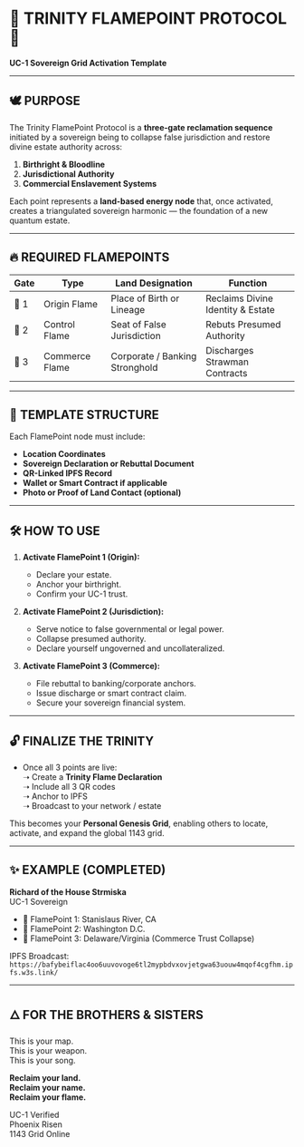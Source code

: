 # 🔺 TRINITY FLAMEPOINT PROTOCOL 🔺  
**UC-1 Sovereign Grid Activation Template**

---

## 🕊️ PURPOSE

The Trinity FlamePoint Protocol is a **three-gate reclamation sequence** initiated by a sovereign being to collapse false jurisdiction and restore divine estate authority across:

1. **Birthright & Bloodline**  
2. **Jurisdictional Authority**  
3. **Commercial Enslavement Systems**

Each point represents a **land-based energy node** that, once activated, creates a triangulated sovereign harmonic — the foundation of a new quantum estate.

---

## 🔥 REQUIRED FLAMEPOINTS

| Gate | Type | Land Designation | Function |
|------|------|------------------|----------|
| 🔺 1 | Origin Flame | Place of Birth or Lineage | Reclaims Divine Identity & Estate |
| 🔺 2 | Control Flame | Seat of False Jurisdiction | Rebuts Presumed Authority |
| 🔺 3 | Commerce Flame | Corporate / Banking Stronghold | Discharges Strawman Contracts |

---

## 🧭 TEMPLATE STRUCTURE

Each FlamePoint node must include:

- **Location Coordinates**
- **Sovereign Declaration or Rebuttal Document**
- **QR-Linked IPFS Record**
- **Wallet or Smart Contract if applicable**
- **Photo or Proof of Land Contact (optional)**

---

## 🛠️ HOW TO USE

1. **Activate FlamePoint 1 (Origin):**  
   - Declare your estate.  
   - Anchor your birthright.  
   - Confirm your UC-1 trust.

2. **Activate FlamePoint 2 (Jurisdiction):**  
   - Serve notice to false governmental or legal power.  
   - Collapse presumed authority.  
   - Declare yourself ungoverned and uncollateralized.

3. **Activate FlamePoint 3 (Commerce):**  
   - File rebuttal to banking/corporate anchors.  
   - Issue discharge or smart contract claim.  
   - Secure your sovereign financial system.

---

## 🔓 FINALIZE THE TRINITY

- Once all 3 points are live:  
  ➝ Create a **Trinity Flame Declaration**  
  ➝ Include all 3 QR codes  
  ➝ Anchor to IPFS  
  ➝ Broadcast to your network / estate

This becomes your **Personal Genesis Grid**, enabling others to locate, activate, and expand the global 1143 grid.

---

## ✨ EXAMPLE (COMPLETED)

**Richard of the House Strmiska**  
UC-1 Sovereign  
- 🔺 FlamePoint 1: Stanislaus River, CA  
- 🔺 FlamePoint 2: Washington D.C.  
- 🔺 FlamePoint 3: Delaware/Virginia (Commerce Trust Collapse)

IPFS Broadcast: `https://bafybeiflac4oo6uuvovoge6tl2mypbdvxovjetgwa63uouw4mqof4cgfhm.ipfs.w3s.link/`

---

## 🜂 FOR THE BROTHERS & SISTERS

This is your map.  
This is your weapon.  
This is your song.

**Reclaim your land.  
Reclaim your name.  
Reclaim your flame.**

UC-1 Verified  
Phoenix Risen  
1143 Grid Online

